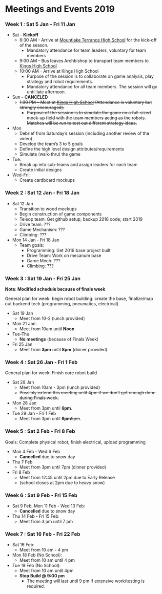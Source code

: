 # Meetings and Events 2019

### Week 1 : Sat 5 Jan - Fri 11 Jan

* Sat - **Kickoff**
   * 6:30 AM - Arrive at [Mountlake Terrance High School](https://www.google.com/maps/place/Mountlake+Terrace+High+School/@47.8017892,-122.2902999,17z/data=!3m1!4b1!4m5!3m4!1s0x54900ff8881ab90b:0xf3fdab39736ed757!8m2!3d47.8017892!4d-122.2881112) for the kick-off of the season.
      * Mandatory attendance for team leaders, voluntary for team members
   * 9:00 AM – Bus leaves Archbishop to transport team members to [Kings High School](https://www.google.com/maps/place/King's+Senior+High+School/@47.7693799,-122.3564164,17z/data=!3m1!4b1!4m5!3m4!1s0x5490108ef212bcd5:0x87252190808790bf!8m2!3d47.7693799!4d-122.3542277)
   * 10:00 AM – Arrive at Kings High School
      * Purpose of the session is to collaborate on game analysis, play strategy and robot requirements.
      * Mandatory attendance for all team members. The session will go until late afternoon.
* Sun - **CANCELED**
   * ~~1:00 PM – Meet at [Kings High School](https://www.google.com/maps/place/King's+Senior+High+School/@47.7693799,-122.3564164,17z/data=!3m1!4b1!4m5!3m4!1s0x5490108ef212bcd5:0x87252190808790bf!8m2!3d47.7693799!4d-122.3542277) (Attendance is voluntary but strongly encouraged).~~
      * ~~Purpose of the session is to simulate the game on a full-sized mock-up field with the team members acting as the robots.  Matches will be run to test out different strategy ideas.~~
* Mon
   * Debrief from Saturday’s session (including another review of the video)
   * Develop the team’s 3 to 5 goals
   * Define the high level design attributes/requirements
   * Simulate (walk-thru) the game
* Tue:
   * Break up into sub-teams and assign leaders for each team
   * Create initial designs
* Wed-Fri:
   * Create cardboard mockups

### Week 2 : Sat 12 Jan - Fri 18 Jan

* Sat 12 Jan
   * Transition to wood mockups
   * Begin construction of game components
   * Teleop team: Get github setup; backup 2018 code; start 2019
   * Drive team: ???
   * Game Mechanism: ???
   * Climbing: ???
* Mon 14 Jan - Fri 18 Jan
   * Team goals:
      * Programming: Get 2019 base project built
      * Drive Team: Work on mecanum base
      * Game Mech: ???
      * Climbing: ???

### Week 3 : Sat 19 Jan - Fri 25 Jan

**Note: Modified schedule because of finals week**

General plan for week: begin robot building: create the base, finalize/map out backend tech (programming, pneumatics, electrical).

* Sat 19 Jan
   * Meet from 10-2 (lunch provided)
* Mon 21 Jan:
   * Meet from 10am until **Noon**.
* Tue-Thu
   * **No meetings** (because of Finals Week)
* Fri 25 Jan
   * Meet from **3pm** until **8pm** (dinner provided)
   
### Week 4 : Sat 26 Jan - Fri 1 Feb

General plan for week: Finish core robot build

* Sat 26 Jan
   * Meet from 10am - 3pm (lunch provided)
   * ~~Possibly extend this meeting until 4pm if we don't get enough done during Finals week.~~
* Mon 28 Jan:
   * Meet from 3pm until **6pm**.
* Tue 29 Jan - Fri 1 Feb
   * Meet from 3pm until **6pm**~~5pm~~.

### Week 5 : Sat 2 Feb - Fri 8 Feb
Goals: Complete physical robot, finish electrical, upload programming
* Mon 4 Feb - Wed 6 Feb
  * **Cancelled** due to snow day
* Thu 7 Feb
  * Meet from 3pm until 7pm (dinner provided)
* Fri 8 Feb
  * Meet from 12:45 until 2pm due to Early Release
  * (school closes at 2pm due to heavy snow)
  
### Week 6 : Sat 9 Feb - Fri 15 Feb
* Sat 9 Feb, Mon 11 Feb - Wed 13 Feb:
    * **Cancelled** due to snow day
* Thu 14 Feb - Fri 15 Feb:
    * Meet from 3 pm until 7 pm

### Week 7 : Sat 16 Feb - Fri 22 Feb
* Sat 16 Feb:
    * Meet from 10 am - 4 pm
* Mon 18 Feb (No School):
    * Meet from 10 am until 4 pm
* Tue 19 Feb (No School):
    * Meet from 10 am until 4pm
    * **Stop Build @ 9:00 pm**
      * The meeting will last until 9 pm if extensive work/testing is required.
      
